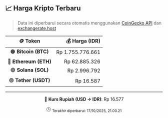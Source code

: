 

<!-- HARGA_KRIPTO -->
## 📈 Harga Kripto Terbaru

> Data ini diperbarui secara otomatis menggunakan [CoinGecko API](https://www.coingecko.com/) dan [exchangerate.host](https://exchangerate.host/)

<div align="center">

| 🪙 Token | 💰 Harga (IDR) |
|:------:|---------------:|
| 🟠 **Bitcoin (BTC)**   | Rp 1.755.776.661 |
| 🔵 **Ethereum (ETH)**  | Rp 62.885.326 |
| 🟣 **Solana (SOL)**    | Rp 2.996.792 |
| 🟢 **Tether (USDT)**   | Rp 16.587 |

---

💱 **Kurs Rupiah (USD → IDR)**: Rp 16.577

🕒 <sub>Terakhir diperbarui: 17/10/2025, 21.00.21</sub>

</div>
<!-- /HARGA_KRIPTO -->